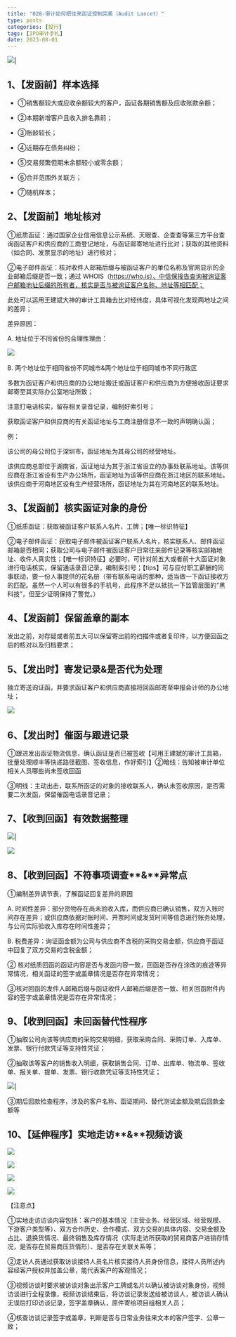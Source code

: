 ```yaml
---
title: "028-审计如何把往来函证控制完美（Audit Lancet）"
type: posts
categories: [投行]
tags: [IPO审计手札]
date: 2023-08-01
---
```

![](https://cdn.staticaly.com/gh/richffan/img@main/obsidian/IPO/028-审计如何把往来函证控制完美_1.webp)|

## 1、【发函前】样本选择

- ①销售额较大或应收余额较大的客户，函证各期销售额及应收账款余额；

- ②本期新增客户且收入排名靠前；

- ③账龄较长；

- ④近期存在债务纠纷；

- ⑤交易频繁但期末余额较小或零余额；

- ⑥合并范围外关联方；

- ⑦随机样本；

## 2、【发函前】地址核对

①纸质函证：通过国家企业信用信息公示系统、天眼查、企查查等第三方平台查询函证客户和供应商的工商登记地址，与函证邮寄地址进行比对；获取的其他资料（如合同、发票显示的地址）进行核对；

②电子邮件函证：核对收件人邮箱后缀与被函证客户的单位名称及官网显示的企业邮箱后缀是否一致；通过 WHOIS（https://who.is）、中信保报告查询被询证客户邮箱地址后缀的所有者，核实是否与被询证客户名称、地址等相匹配；

此处可以运用王建斌大神的审计工具箱去比对经纬度，具体可视化发现两地址之间的差异；

差异原因：

A. 地址位于不同省份的合理性理由：

![](https://cdn.staticaly.com/gh/richffan/img@main/obsidian/IPO/028-审计如何把往来函证控制完美_2.webp) 

B. 两个地址位于相同省份不同城市&两个地址位于相同城市不同行政区

多数为函证客户和供应商的办公地址搬迁或函证客户和供应商为方便接收函证要求邮寄至其实际办公室地址所致；

注意打电话核实，留存相关录音记录，编制好索引号；

获取函证客户和供应商的有关函证地址与工商注册信息不一致的声明确认函；

例：

该公司的母公司位于深圳市，函证地址为其母公司的经营地址。

该供应商总部位于湖南省，函证地址为其于浙江省设立的办事处联系地址。该等供应商在浙江省设有生产办公场所，函证地址为该等供应商在浙江地区的联系地址。该供应商于河南地区设有生产经营场所，函证地址为其在河南地区的联系地址。

## 3、【发函前】核实函证对象的身份

①纸质函证：获取被函证客户联系人名片、工牌；【唯一标识特征】

②电子邮件函证：获取电子邮件被函证客户联系人名片，核实联系人、邮件函证邮箱是否相同；获取公司与电子邮件被函证客户日常往来邮件记录等核实邮箱地址、收件人真实性；【唯一标识特征】必要时，可针对前五大或者前十大函证对象进行电话核实，保留通话录音记录，编制索引号；【tips】可与应付职工薪酬的同事联动，要一份人事提供的花名册（带有联系电话的那种，适当做一下函证接收方的匹配。虽然一个人可以有很多的手机号，此程序不足以抵抗一下监管层面的“黑科技”，但至少证明保持了警觉。）

## 4、【发函前】保留盖章的副本

发出之前，对存疑或者前五大可以保留寄出前的扫描件或者复印件，以方便回函之后的核对以及归档要求；

## 5、【发出时】寄发记录&是否代为处理

独立寄送询证函，并要求函证客户和供应商直接将回函邮寄至申报会计师的办公地址；

  

![](https://cdn.staticaly.com/gh/richffan/img@main/obsidian/IPO/028-审计如何把往来函证控制完美_3.webp) 

## 6、【发出时】催函与跟进记录

①跟进发出函证物流信息，确认函证是否已被签收【可用王建斌的审计工具箱，批量处理顺丰等快递路径截图、签收信息，作好索引】②暗线：告知被审计单位相关人员哪些尚未签收回函

③明线：主动出击，联系所函证的对象的接收联系人，确认未签收原因，是否需要二次发函，保留催函电话录音记录；

## 7、【收到回函】有效数据整理

![](https://cdn.staticaly.com/gh/richffan/img@main/obsidian/IPO/028-审计如何把往来函证控制完美_4.webp)|

![](https://cdn.staticaly.com/gh/richffan/img@main/obsidian/IPO/028-审计如何把往来函证控制完美_5.webp) 

## 8、【收到回函】不符事项调查**&**异常点

①编制差异调节表，了解函证回复差异的原因

A. 时间性差异：部分货物存在尚未验收入库，而供应商已确认销售，双方入账时间存在差异；或供应商依据对账时间、开票时间或发货时间等信息进行账务处理，与公司实际验收入库存在时间性差异；

B. 税费差异：询证函金额为公司与供应商不含税的采购交易金额，供应商于函证中回复了双方交易的含税金额；

② 核对纸质回函的函证内容是否与发函内容一致，回函是否存在涂改的痕迹等异常情况，相关函证的签字或盖章情况是否存在异常情况；

③核对回函的发件人邮箱后缀与函证收件人邮箱后缀是否一致、相关回函附件内容的签字或盖章情况是否存在异常情况；

## 9、【收到回函】未回函替代性程序

①抽取公司向该等供应商的采购交易明细，获取采购合同、采购订单、入库单、发票、银行付款凭证等支持性凭证；

②抽取该等客户的销售收入明细，获取销售合同、订单、出库单、物流单、签收单、报关单、提单、发票、银行收款凭证等支持性凭证；

![](https://cdn.staticaly.com/gh/richffan/img@main/obsidian/IPO/028-审计如何把往来函证控制完美_6.webp)|

③期后回款检查程序，涉及的客户名称、函证期间、替代测试金额及期后回款金额等

## 10、【延伸程序】实地走访**&**视频访谈

![](https://cdn.staticaly.com/gh/richffan/img@main/obsidian/IPO/028-审计如何把往来函证控制完美_7.webp)

![](https://cdn.staticaly.com/gh/richffan/img@main/obsidian/IPO/028-审计如何把往来函证控制完美_8.webp)

![](https://cdn.staticaly.com/gh/richffan/img@main/obsidian/IPO/028-审计如何把往来函证控制完美_9.webp)

![](https://cdn.staticaly.com/gh/richffan/img@main/obsidian/IPO/028-审计如何把往来函证控制完美_10.webp)

【注意点】

①实地走访访谈内容包括：客户的基本情况（主营业务、经营区域、经营规模、下游客户类型等）、双方合作历史、合作模式、双方交易的具体内容、交易金额及占比、退换货情况、最终销售及库存情况（实际走访所获取的贸易商客户进销存情况，是否存在贸易商压货情形）、是否存在关联关系等；

②走访人员通过获取访谈接待人员名片核实接待人员身份信息，接待人员所述内容经客户授权并加盖公章，能代表客户的客观情况；

③视频访谈时要求被访谈对象出示客户工牌或名片以确认被访谈对象身份，视频访谈进行全程录像，视频访谈结束后，将访谈记录发送给被访谈人，被访谈人确认无误后打印访谈记录，签字盖章确认，原件寄给项目组相关人员；

④核查访谈记录签字或盖章，判断是否与日常业务往来文本的客户签字、公章一致；